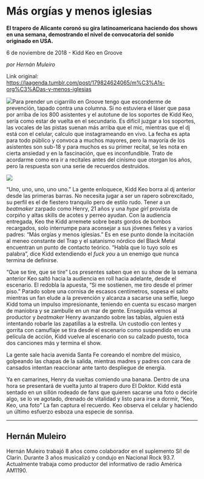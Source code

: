 # Más orgías y menos iglesias

**El trapero de Alicante coronó su gira latinoamericana haciendo dos shows en una semana, demostrando el nivel de convocatoria del sonido originado en USA.**

6 de noviembre de 2018 - Kidd Keo en Groove

_por Hernán Muleiro_

Link original: https://laagenda.tumblr.com/post/179824624065/m%C3%A1s-org%C3%ADas-y-menos-iglesias

![](https://64.media.tumblr.com/8dd75a9209da29ae69d7c9886d14b44c/tumblr_inline_phs8sgkkyb1t6q87u_500.jpg)Para prender un cigarrillo en Groove tengo que esconderme de prevención, tapado contra una columna. Si no estuviera el láser que pasa por arriba de los 800 asistentes y el autotune de los soportes de Kidd Keo, sería como estar de vuelta en el secundario. Es difícil juzgar a los soportes, las vocales de las pistas suenan más arriba que el mic, mientras que el dj está con el celular, calculo que instagrameando en vivo. La fecha es apta para todo público y convoca a muchos mayores, pero la mayoría de los asistentes son sub-18 y para muchos es su primer recital, se les nota en cierta ansiedad y en la fascinación, que es inconfundible. Trato de acordarme como era ir a recitales antes del cinismo que otorgan los años, pero la respuesta son una serie de recuerdos destruidos.

![](https://64.media.tumblr.com/d212f626371201b9533ad9f0f61521a8/tumblr_inline_phs8sgsYXZ1t6q87u_500.jpg)

“Uno, uno, uno, uno uno.”  La gente enloquece, Kidd Keo borra al dj anterior desde las primeras barras. No necesita jugar a ser un rapero sobrexcitado, su perfil es el de fiestero tranquilo pero de estilo rudo. Tener a un *beatmaker* zarpado como Henry, 21 años y una *hype girl* provista de corpiño y altas skills de acotes y perreo ayudan. Con la audiencia entregada, Keo the Kidd arremete sobre beats gordos de bombos recargados, solo interrumpe para aconsejar a sus jóvenes fieles y a varios padres: “Más orgías y menos iglesias.” Es en ese punto donde la incitación al meneo constante del Trap y el satanismo nórdico del Black Metal encuentran un punto de contacto teórico. “Habla que lo tuyo solo es palabra”, dice Kidd extendiendo el *fuck you* a un enemigo que nunca termina de definirse.

“Que se tire, que se tire” Los presentes saben que en su show de la semana anterior Keo saltó hacia la audiencia en roll hacia adelante, desde el escenario. El redobla la apuesta, “Si me sostienen, me tiro desde el primer piso.”  Parado sobre una cornisa de escasos centímetros, sopesa el salto mientras un fan elude a la prevención y alcanza a sacarse una selfie, luego Kidd toma un impulso impresionante, teniendo en cuenta su escaso margen de maniobra y se zambulle en un mar de gente. Enseguida vemos al productor y *beatmaker* Henry avanzando sobre las tablas, alguien está intentando robarle las zapatillas a la estrella. Un custodio con lentes y gorrita con camuflaje se tira desde el escenario como suspendido en una película de acción, Kidd vuelve al escenario con su calzado puesto, toca dos canciones más y termina el show.  

La gente sale hacia avenida Santa Fe coreando el nombre del músico, golpeando las chapas de la salida, mientras madres y padres con cara de cansados intentan reaccionar ante tanto despliegue de energía. 

Ya en camarines, Henry da vueltas comiendo una banana. Dentro de una hora se presentará de vuelta junto al trapero duro El Doktor. Kidd está sentado en un sillón rodeado de fans que quieren sacarse una foto o decirle algo, se lo ve agotado, drenado de vitalidad y listo para irse a dormir, “Keo, Keo, una foto” La fan captura el recuerdo. Keo observa el celular y haciendo un último esfuerzo esboza una especie de sonrisa.



---

 Hernán Muleiro
---------------

 Hernán Muleiro trabajó 8 años como colaborador en el suplemento Sí! de Clarín. Durante 3 años musicalizó y condujo en Nacional Rock 93.7. Actualmente trabaja como productor del informativo de radio América AM1190.


